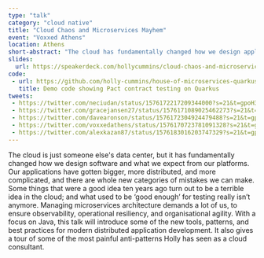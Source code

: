 ```yaml
---
type: "talk"
category: "cloud native"
title: "Cloud Chaos and Microservices Mayhem"
event: "Voxxed Athens"
location: Athens
short-abstract: "The cloud has fundamentally changed how we design applications, and introduced whole new categories of software-development disasters. With a focus on Java, this talk will introduce some of the new tools, patterns, and best practices for modern distributed application development. It also gives a tour of some of the most painful anti-patterns Holly has seen as a cloud consultant."
slides:
  url: https://speakerdeck.com/hollycummins/cloud-chaos-and-microservices-mayhem-55b7effe-85d2-4518-a36a-0981f2e76764
code: 
 - url: https://github.com/holly-cummins/house-of-microservices-quarkus-contract-testing-sample
   title: Demo code showing Pact contract testing on Quarkus
tweets:
 - https://twitter.com/neciudan/status/1576172217209344000?s=21&t=gpoH36F8M3sQP9mVcjiKNA
 - https://twitter.com/gracejansen27/status/1576171089025462273?s=21&t=gpoH36F8M3sQP9mVcjiKNA
 - https://twitter.com/davearonson/status/1576172304924479488?s=21&t=gpoH36F8M3sQP9mVcjiKNA
 - https://twitter.com/voxxedathens/status/1576170723781091328?s=21&t=gpoH36F8M3sQP9mVcjiKNA
 - https://twitter.com/alexkazan87/status/1576183016203747329?s=21&t=gpoH36F8M3sQP9mVcjiKNA
---
```

The cloud is just someone else's data center, but it has fundamentally changed how we design software and what we expect from our platforms. Our applications have gotten bigger, more distributed, and more complicated, and there are whole new categories of mistakes we can make. Some things that were a good idea ten years ago turn out to be a terrible idea in the cloud; and what used to be ‘good enough’ for testing really isn’t anymore. Managing microservices architecture demands a lot of us, to ensure observability, operational resiliency, and organisational agility. With a focus on Java, this talk will introduce some of the new tools, patterns, and best practices for modern distributed application development. It also gives a tour of some of the most painful anti-patterns Holly has seen as a cloud consultant.